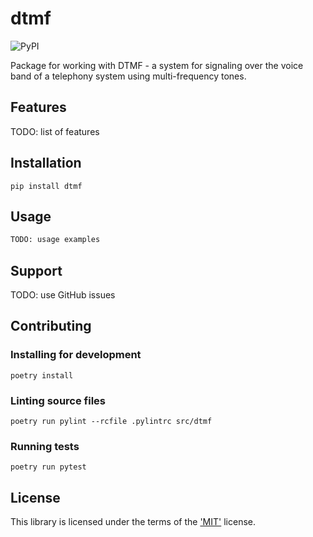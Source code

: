 # dtmf

![PyPI](https://img.shields.io/pypi/v/dtmf?style=for-the-badge)

Package for working with DTMF - a system for signaling over the voice band of a telephony system using multi-frequency tones.

## Features

TODO: list of features

## Installation

```shell
pip install dtmf
```

## Usage

```python
TODO: usage examples
```

## Support

TODO: use GitHub issues

## Contributing

### Installing for development

```shell
poetry install
```

### Linting source files

```shell
poetry run pylint --rcfile .pylintrc src/dtmf
```

### Running tests

```shell
poetry run pytest
```

## License

This library is licensed under the terms of the ['MIT'](https://choosealicense.com/licenses/MIT/) license.

